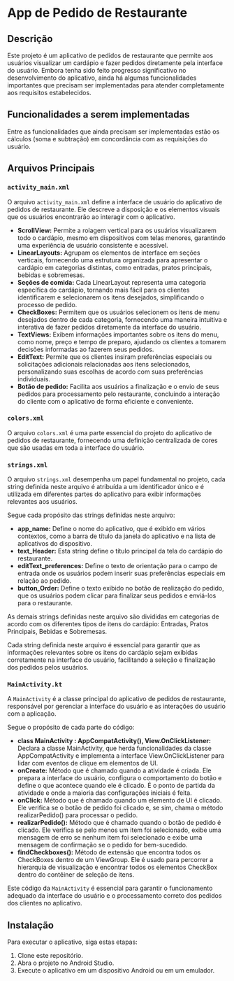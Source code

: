 # App de Pedido de Restaurante

## Descrição

Este projeto é um aplicativo de pedidos de restaurante que permite aos usuários visualizar um cardápio e fazer pedidos diretamente pela interface do usuário. Embora tenha sido feito progresso significativo no desenvolvimento do aplicativo, ainda há algumas funcionalidades importantes que precisam ser implementadas para atender completamente aos requisitos estabelecidos.

## Funcionalidades a serem implementadas

Entre as funcionalidades que ainda precisam ser implementadas estão os cálculos (soma e subtração) em concordância com as requisições do usuário.

## Arquivos Principais

### `activity_main.xml`

O arquivo `activity_main.xml` define a interface de usuário do aplicativo de pedidos de restaurante. Ele descreve a disposição e os elementos visuais que os usuários encontrarão ao interagir com o aplicativo.

- **ScrollView:** Permite a rolagem vertical para os usuários visualizarem todo o cardápio, mesmo em dispositivos com telas menores, garantindo uma experiência de usuário consistente e acessível.
- **LinearLayouts:** Agrupam os elementos de interface em seções verticais, fornecendo uma estrutura organizada para apresentar o cardápio em categorias distintas, como entradas, pratos principais, bebidas e sobremesas.
- **Seções de comida:** Cada LinearLayout representa uma categoria específica do cardápio, tornando mais fácil para os clientes identificarem e selecionarem os itens desejados, simplificando o processo de pedido.
- **CheckBoxes:** Permitem que os usuários selecionem os itens de menu desejados dentro de cada categoria, fornecendo uma maneira intuitiva e interativa de fazer pedidos diretamente da interface do usuário.
- **TextViews:** Exibem informações importantes sobre os itens do menu, como nome, preço e tempo de preparo, ajudando os clientes a tomarem decisões informadas ao fazerem seus pedidos.
- **EditText:** Permite que os clientes insiram preferências especiais ou solicitações adicionais relacionadas aos itens selecionados, personalizando suas escolhas de acordo com suas preferências individuais.
- **Botão de pedido:** Facilita aos usuários a finalização e o envio de seus pedidos para processamento pelo restaurante, concluindo a interação do cliente com o aplicativo de forma eficiente e conveniente.

### `colors.xml`

O arquivo `colors.xml` é uma parte essencial do projeto do aplicativo de pedidos de restaurante, fornecendo uma definição centralizada de cores que são usadas em toda a interface do usuário.

### `strings.xml`

O arquivo `strings.xml` desempenha um papel fundamental no projeto, cada string definida neste arquivo é atribuída a um identificador único e é utilizada em diferentes partes do aplicativo para exibir informações relevantes aos usuários.

Segue cada propósito das strings definidas neste arquivo:

- **app_name:** Define o nome do aplicativo, que é exibido em vários contextos, como a barra de título da janela do aplicativo e na lista de aplicativos do dispositivo.
- **text_Header:** Esta string define o título principal da tela do cardápio do restaurante.
- **editText_preferences:** Define o texto de orientação para o campo de entrada onde os usuários podem inserir suas preferências especiais em relação ao pedido.
- **button_Order:** Define o texto exibido no botão de realização do pedido, que os usuários podem clicar para finalizar seus pedidos e enviá-los para o restaurante.

As demais strings definidas neste arquivo são divididas em categorias de acordo com os diferentes tipos de itens do cardápio: Entradas, Pratos Principais, Bebidas e Sobremesas.

Cada string definida neste arquivo é essencial para garantir que as informações relevantes sobre os itens do cardápio sejam exibidas corretamente na interface do usuário, facilitando a seleção e finalização dos pedidos pelos usuários.

### `MainActivity.kt`

A `MainActivity` é a classe principal do aplicativo de pedidos de restaurante, responsável por gerenciar a interface do usuário e as interações do usuário com a aplicação.

Segue o propósito de cada parte do código:

- **class MainActivity : AppCompatActivity(), View.OnClickListener:** Declara a classe MainActivity, que herda funcionalidades da classe AppCompatActivity e implementa a interface View.OnClickListener para lidar com eventos de clique em elementos de UI.
- **onCreate:** Método que é chamado quando a atividade é criada. Ele prepara a interface do usuário, configura o comportamento do botão e define o que acontece quando ele é clicado. É o ponto de partida da atividade e onde a maioria das configurações iniciais é feita.
- **onClick:** Método que é chamado quando um elemento de UI é clicado. Ele verifica se o botão de pedido foi clicado e, se sim, chama o método realizarPedido() para processar o pedido.
- **realizarPedido():** Método que é chamado quando o botão de pedido é clicado. Ele verifica se pelo menos um item foi selecionado, exibe uma mensagem de erro se nenhum item foi selecionado e exibe uma mensagem de confirmação se o pedido for bem-sucedido.
- **findCheckboxes():** Método de extensão que encontra todos os CheckBoxes dentro de um ViewGroup. Ele é usado para percorrer a hierarquia de visualização e encontrar todos os elementos CheckBox dentro do contêiner de seleção de itens.

Este código da `MainActivity` é essencial para garantir o funcionamento adequado da interface do usuário e o processamento correto dos pedidos dos clientes no aplicativo.

## Instalação

Para executar o aplicativo, siga estas etapas:

1. Clone este repositório.
2. Abra o projeto no Android Studio.
3. Execute o aplicativo em um dispositivo Android ou em um emulador.

